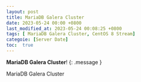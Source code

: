 ```yaml
---
layout: post
title: MariaDB Galera Cluster
date: 2023-05-24 00:00 +0800
last_modified_at: 2023-05-24 00:08:25 +0800
tags: [ MariaDB Galera Cluster, CentOS 8 Stream]
categoie: [Server Date]
toc:  true
---
```

**MariaDB Galera Cluster**!
{: .message }


MariaDB Galera Cluster
